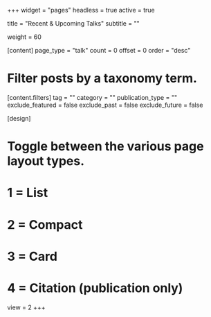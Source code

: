 +++
widget = "pages"
headless = true
active = true

title = "Recent & Upcoming Talks"
subtitle = ""

weight = 60

[content]
  page_type = "talk"
  count = 0
  offset = 0
  order = "desc"

  # Filter posts by a taxonomy term.
  [content.filters]
    tag = ""
    category = ""
    publication_type = ""
    exclude_featured = false
    exclude_past = false
    exclude_future = false

[design]
  # Toggle between the various page layout types.
  #   1 = List
  #   2 = Compact
  #   3 = Card
  #   4 = Citation (publication only)
  view = 2
+++
